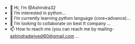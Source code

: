 - 👋 Hi, I’m @Ashindra32
- 👀 I’m interested in python...
- 🌱 I’m currently learning python language (core+advance)...
- 💞️ I’m looking to collaborate on best It company ...
- 📫 How to reach me (you can reach me by mailing- ashindradwivedi60@gmail.com ...

<!---
Ashindra32/Ashindra32 is a ✨ special ✨ repository because its `README.md` (this file) appears on your GitHub profile.
You can click the Preview link to take a look at your changes.
--->
